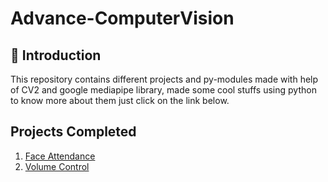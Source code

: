 # Advance-ComputerVision
## 📌 Introduction
This repository contains different projects and py-modules made with help of CV2 and google mediapipe library, made some cool stuffs using python to know more about them just click on the link below. 


## Projects Completed
1. <a href="https://github.com/jainharshit3107/Advance-ComputerVision/tree/master/FaceAttendance">Face Attendance</a>
2. <a href="https://github.com/jainharshit3107/Advance-ComputerVision/tree/master/VolumeControl">Volume Control</a>

